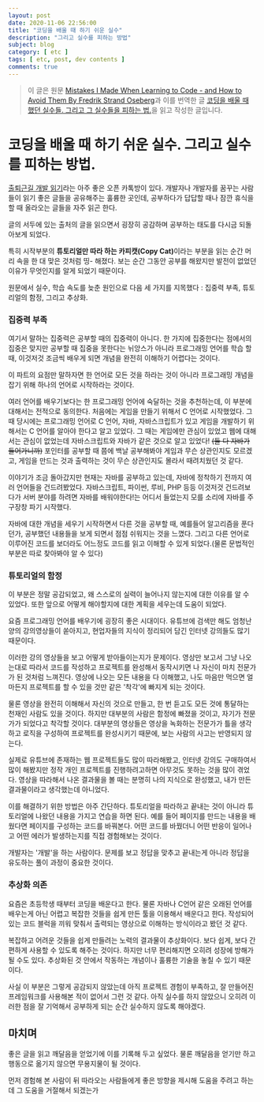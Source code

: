 ```yaml
---
layout: post
date: 2020-11-06 22:56:00
title: "코딩을 배울 때 하기 쉬운 실수"
description: "그리고 실수를 피하는 방법"
subject: blog
category: [ etc ]
tags: [ etc, post, dev contents ]
comments: true
---
```


> 이 글은 원문 [Mistakes I Made When Learning to Code - and How to Avoid Them By Fredrik Strand Oseberg](https://www.freecodecamp.org/news/mistakes-i-made-when-learning-to-code-and-how-to-avoid-them/)과 이를 번역한 글 [코딩을 배울 때 했던 실수들. 그리고 그 실수들을 피하는 법.](https://medium.com/code-states/코딩을-배울-때-했던-실수들-그리고-그-실수들을-피하는-법-3497a80217ff)을 읽고 작성한 글입니다.

# 코딩을 배울 때 하기 쉬운 실수. 그리고 실수를 피하는 방법.

[출퇴근길 개발 읽기](http://bit.ly/2q58GZf)라는 아주 좋은 오픈 카톡방이 있다. 개발자나 개발자를 꿈꾸는 사람들이 읽기 좋은 글들을 공유해주는 훌륭한 곳인데, 공부하다가 답답할 때나 잠깐 휴식을 할 때 올라오는 글들을 자주 읽곤 한다.

글의 서두에 있는 출처의 글을 읽으면서 굉장히 공감하며 공부하는 태도를 다시금 되돌아보게 되었다.

특히 시작부분의 <b>튜토리얼만 따라 하는 카피캣(Copy Cat)</b>이라는 부분을 읽는 순간 머리 속을 한 대 맞은 것처럼 띵- 해졌다. 보는 순간 그동안 공부를 해왔지만 발전이 없었던 이유가 무엇인지를 알게 되었기 때문이다.

원문에서 실수, 학습 속도를 늦춘 원인으로 다음 세 가지를 지목했다 : 집중력 부족, 튜토리얼의 함정, 그리고 추상화.

### 집중력 부족

여기서 말하는 집중력은 공부할 때의 집중력이 아니다. 한 가지에 집중한다는 점에서의 집중은 맞지만 공부할 때 집중을 못한다는 뉘앙스가 아니라 프로그래밍 언어를 학습 할 때, 이것저것 조금씩 배우게 되면 개념을 완전히 이해하기 어렵다는 것이다.

이 파트의 요점만 말하자면 한 언어로 모든 것을 하라는 것이 아니라 프로그래밍 개념을 잡기 위해 하나의 언어로 시작하라는 것이다.

여러 언어를 배우기보다는 한 프로그래밍 언어에 숙달하는 것을 추천하는데, 이 부분에 대해서는 전적으로 동의한다. 처음에는 게임을 만들기 위해서 C 언어로 시작했었다. 그 때 당시에는 프로그래밍 언어로 C 언어, 자바, 자바스크립트가 있고 게임을 개발하기 위해서는 C 언어를 알아야 한다고 알고 있었다. 그 때는 게임에만 관심이 있었고 웹에 대해서는 관심이 없었는데 자바스크립트와 자바가 같은 것으로 알고 있었다! ~~(둘 다 자바가 들어가니까)~~ 포인터를 공부할 때 쯤에 백날 공부해봐야 게임과 무슨 상관인지도 모르겠고, 게임을 만드는 것과 출력하는 것이 무슨 상관인지도 몰라서 때려치웠던 것 같다.

이야기가 조금 돌아갔지만 현재는 자바를 공부하고 있는데, 자바에 정착하기 전까지 여러 언어들을 건드려봤었다. 자바스크립트, 파이썬, 루비, PHP 등등 이것저것 건드려보다가 서버 분야를 하려면 자바를 배워야한다!는 어디서 들었는지 모를 소리에 자바를 주구장창 파기 시작했다.

자바에 대한 개념을 세우기 시작하면서 다른 것을 공부할 때, 예를들어 알고리즘을 푼다던가, 공부했던 내용들을 보게 되면서 점점 쉬워지는 것을 느꼈다. 그리고 다른 언어로 이루어진 코드를 보더라도 어느정도 코드를 읽고 이해할 수 있게 되었다.(물론 문법적인 부분은 따로 찾아봐야 알 수 있다)

### 튜토리얼의 함정

이 부분은 정말 공감되었고, 왜 스스로의 실력이 늘어나지 않는지에 대한 이유를 알 수 있었다. 또한 앞으로 어떻게 해야할지에 대한 계획을 세우는데 도움이 되었다.

요즘 프로그래밍 언어를 배우기에 굉장히 좋은 시대이다. 유튜브에 검색만 해도 엄청난 양의 강의영상들이 쏟아지고, 현업자들의 지식이 정리되어 담긴 인터넷 강의들도 많기 때문이다.

이러한 강의 영상들을 보고 어떻게 받아들이는지가 문제이다. 영상만 보고서 그냥 나오는대로 따라서 코드를 작성하고 프로젝트를 완성해서 동작시키면 나 자신이 마치 전문가가 된 것처럼 느껴진다. 영상에 나오는 모든 내용을 다 이해했고, 나도 마음만 먹으면 얼마든지 프로젝트를 할 수 있을 것만 같은 '착각'에 빠지게 되는 것이다.

물론 영상을 완전히 이해해서 자신의 것으로 만들고, 한 번 듣고도 모든 것에 통달하는 천재인 사람도 있을 것이다. 하지만 대부분의 사람은 함정에 빠졌을 것이고, 자기가 전문가가 되었다고 착각할 것이다. 대부분의 영상들은 영상을 녹화하는 전문가가 틀을 생각하고 로직을 구성하여 프로젝트를 완성시키기 때문에, 보는 사람의 사고는 반영되지 않는다.

실제로 유튜브에 존재하는 웹 프로젝트들도 많이 따라해봤고, 인터넷 강의도 구매하여서 많이 해봤지만 정작 개인 프로젝트를 진행하려고하면 아무것도 못하는 것을 많이 겪었다. 영상을 따라해서 나온 결과물을 볼 때는 분명히 나의 지식으로 완성했고, 내가 만든 결과물이라고 생각했는데 아니었다.

이를 해결하기 위한 방법은 아주 간단하다. 튜토리얼을 따라하고 끝내는 것이 아니라 튜토리얼에 나왔던 내용을 가지고 연습을 하면 된다. 예를 들어 페이지를 만드는 내용을 배웠다면 페이지를 구성하는 코드를 바꿔본다. 어떤 코드를 바꿨더니 어떤 반응이 일어나고 어떤 에러가 발생하는지를 직접 경험해보는 것이다.

개발자는 '개발'을 하는 사람이다. 문제를 보고 정답을 맞추고 끝내는게 아니라 정답을 유도하는  풀이 과정이 중요한 것이다.

### 추상화 의존

요즘은 초등학생 때부터 코딩을 배운다고 한다. 물론 자바나 C언어 같은 오래된 언어를 배우는게 아닌 어렵고 복잡한 것들을 쉽게 만든 툴을 이용해서 배운다고 한다. 작성되어 있는 코드 블럭을 끼워 맞춰서 출력되는 영상으로 이해하는 방식이라고 봤던 것 같다.

복잡하고 어려운 것들을 쉽게 만들려는 노력의 결과물이 추상화이다. 보다 쉽게, 보다 간편하게 사용할 수 있도록 해주는 것이다. 하지만 너무 편리해지면 오히려 성장에 방해가 될 수도 있다. 추상화된 것 안에서 작동하는 개념이나 훌륭한 기술을 놓칠 수 있기 때문이다.

사실 이 부분은 그렇게 공감되지 않았는데 아직 프로젝트 경험이 부족하고, 잘 만들어진 프레임워크를 사용해본 적이 없어서 그런 것 같다. 아직 실수를 하지 않았으니 오히려 이러한 점을 잘 기억해서 공부하게 되는 순간 실수하지 않도록 해야겠다.

## 마치며

좋은 글을 읽고 깨달음을 얻었기에 이를 기록해 두고 싶었다. 물론 깨달음을 얻기만 하고 행동으로 옮기지 않으면 무용지물이 될 것이다.

먼저 경험해 본 사람이 뒤 따라오는 사람들에게 좋은 방향을 제시해 도움을 주려고 하는데 그 도움을 거절해서 되겠는가
